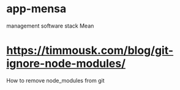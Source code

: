 # app-mensa
management software stack Mean

# https://timmousk.com/blog/git-ignore-node-modules/
How to remove node_modules from git
